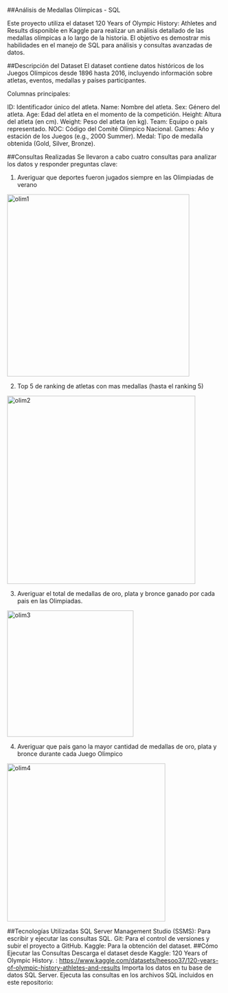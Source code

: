 ##Análisis de Medallas Olímpicas - SQL

Este proyecto utiliza el dataset 120 Years of Olympic History: Athletes and Results disponible en Kaggle para realizar un análisis detallado de las medallas olímpicas a lo largo de la historia. El objetivo es demostrar mis habilidades en el manejo de SQL para análisis y consultas avanzadas de datos.

##Descripción del Dataset
El dataset contiene datos históricos de los Juegos Olímpicos desde 1896 hasta 2016, incluyendo información sobre atletas, eventos, medallas y países participantes.

Columnas principales:

ID: Identificador único del atleta.
Name: Nombre del atleta.
Sex: Género del atleta.
Age: Edad del atleta en el momento de la competición.
Height: Altura del atleta (en cm).
Weight: Peso del atleta (en kg).
Team: Equipo o país representado.
NOC: Código del Comité Olímpico Nacional.
Games: Año y estación de los Juegos (e.g., 2000 Summer).
Medal: Tipo de medalla obtenida (Gold, Silver, Bronze).

##Consultas Realizadas
Se llevaron a cabo cuatro consultas para analizar los datos y responder preguntas clave:

1. Averiguar que deportes fueron jugados siempre en las Olimpiadas de verano
<img width="424" alt="olim1" src="https://github.com/user-attachments/assets/154e75e7-38af-43e1-89f0-a9a685d2349b">

2. Top 5 de ranking de atletas con mas medallas (hasta el ranking 5)
<img width="438" alt="olim2" src="https://github.com/user-attachments/assets/3b5a8e07-070f-4c4c-a07a-3db99c35f778">

3. Averiguar el total de medallas de oro, plata y bronce ganado por cada pais en las Olimpiadas.
<img width="294" alt="olim3" src="https://github.com/user-attachments/assets/bae7cb23-ea05-46c3-aca9-146931d7a612">

4. Averiguar que pais gano la mayor cantidad de medallas de oro, plata y bronce durante cada Juego Olimpico

<img width="368" alt="olim4" src="https://github.com/user-attachments/assets/04dbb111-c021-46ba-82d2-15d8e7598eb8">

##Tecnologías Utilizadas
SQL Server Management Studio (SSMS): Para escribir y ejecutar las consultas SQL.
Git: Para el control de versiones y subir el proyecto a GitHub.
Kaggle: Para la obtención del dataset.
##Cómo Ejecutar las Consultas
Descarga el dataset desde Kaggle: 120 Years of Olympic History. : https://www.kaggle.com/datasets/heesoo37/120-years-of-olympic-history-athletes-and-results
Importa los datos en tu base de datos SQL Server.
Ejecuta las consultas en los archivos SQL incluidos en este repositorio:
